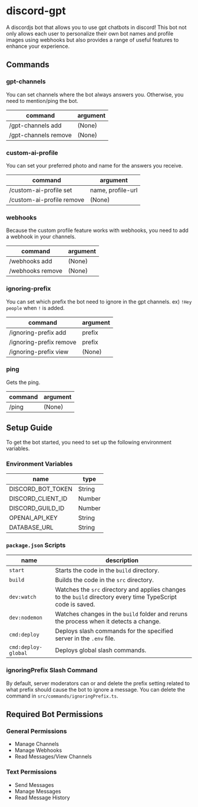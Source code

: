 # discord-gpt
A discordjs bot that allows you to use gpt chatbots in discord! This bot not only allows each user to personalize their own bot names and profile images using webhooks but also provides a range of useful features to enhance your experience.


## Commands

### gpt-channels
You can set channels where the bot always answers you.
Otherwise, you need to mention/ping the bot.

| command              | argument |
| -------------------- | -------- |
| /gpt-channels add    | (None)   |
| /gpt-channels remove | (None)   |

### custom-ai-profile
You can set your preferred photo and name for the answers you receive.

| command                   | argument          | 
| ------------------------- | ----------------- |
| /custom-ai-profile set    | name, profile-url |
| /custom-ai-profile remove | (None)            |

### webhooks
Because the custom profile feature works with webhooks, you need to add a webhook in your channels.

| command          | argument |
| ---------------- | -------- |
| /webhooks add    | (None)   |
| /webhooks remove | (None)   |

### ignoring-prefix
You can set which prefix the bot need to ignore in the gpt channels. ex) `!Hey people` when `!` is added.

| command                 | argument |
| ----------------------- | -------- |
| /ignoring-prefix add    | prefix   |
| /ignoring-prefix remove | prefix   |
| /ignoring-prefix view   | (None)   |

### ping
Gets the ping.

| command | argument |
| ------- | -------- |
| /ping   | (None)   |


## Setup Guide
To get the bot started, you need to set up the following environment variables.

### Environment Variables
| name              | type   |
| ----------------- | ------ |
| DISCORD_BOT_TOKEN | String |
| DISCORD_CLIENT_ID | Number |
| DISCORD_GUILD_ID  | Number |
| OPENAI_API_KEY    | String |
| DATABASE_URL      | String |

### `package.json` Scripts
| name                | description                                                                                                   |
| ------------------- | ------------------------------------------------------------------------------------------------------------- |
| `start`             | Starts the code in the `build` directory.                                                                     |
| `build`             | Builds the code in the `src` directory.                                                                       |
| `dev:watch`         | Watches the `src` directory and applies changes to the `build` directory every time TypeScript code is saved. |
| `dev:nodemon`       | Watches changes in the `build` folder and reruns the process when it detects a change.                        |
| `cmd:deploy`        | Deploys slash commands for the specified server in the `.env` file.                                           |
| `cmd:deploy-global` | Deploys global slash commands.                                                                                |

### ignoringPrefix Slash Command
By default, server moderators can or and delete the prefix setting related to what prefix should cause the bot to ignore a message. You can delete the command in `src/commands/ignoringPrefix.ts`.


## Required Bot Permissions
### General Permissions
- Manage Channels
- Manage Webhooks
- Read Messages/View Channels

### Text Permissions
- Send Messages
- Manage Messages
- Read Message History